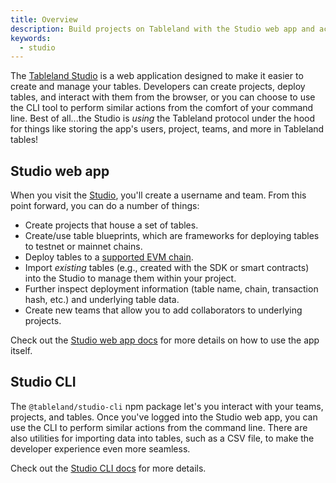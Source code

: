 ```yaml
---
title: Overview
description: Build projects on Tableland with the Studio web app and accompanying CLI tool.
keywords:
  - studio
---
```


The [Tableland Studio](https://studio.tableland.xyz/) is a web application designed to make it easier to create and manage your tables. Developers can create projects, deploy tables, and interact with them from the browser, or you can choose to use the CLI tool to perform similar actions from the comfort of your command line. Best of all...the Studio is _using_ the Tableland protocol under the hood for things like storing the app's users, project, teams, and more in Tableland tables!

## Studio web app

When you visit the [Studio](https://studio.tableland.xyz/), you'll create a username and team. From this point forward, you can do a number of things:

- Create projects that house a set of tables.
- Create/use table blueprints, which are frameworks for deploying tables to testnet or mainnet chains.
- Deploy tables to a [supported EVM chain](/fundamentals/supported-chains).
- Import _existing_ tables (e.g., created with the SDK or smart contracts) into the Studio to manage them within your project.
- Further inspect deployment information (table name, chain, transaction hash, etc.) and underlying table data.
- Create new teams that allow you to add collaborators to underlying projects.

Check out the [Studio web app docs](/studio/web/getting-started) for more details on how to use the app itself.

## Studio CLI

The `@tableland/studio-cli` npm package let's you interact with your teams, projects, and tables. Once you've logged into the Studio web app, you can use the CLI to perform similar actions from the command line. There are also utilities for importing data into tables, such as a CSV file, to make the developer experience even more seamless.

Check out the [Studio CLI docs](/studio/cli) for more details.
